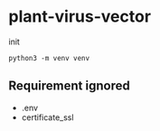 # plant-virus-vector

init
```
python3 -m venv venv
```


## Requirement ignored
- .env
- certificate_ssl